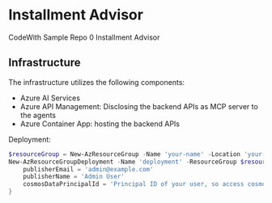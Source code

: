 # Installment Advisor

CodeWith Sample Repo 0 Installment Advisor

## Infrastructure

The infrastructure utilizes the following components:

* Azure AI Services
* Azure API Management: Disclosing the backend APIs as MCP server to the agents
* Azure Container App: hosting the backend APIs

Deployment:

```powershell
$resourceGroup = New-AzResourceGroup -Name 'your-name' -Location 'your-location'
New-AzResourceGroupDeployment -Name 'deployment' -ResourceGroup $resourceGroup.ResourceGroupName -TemplateFile infra/main.bicep -TemplateParameters -TemplateParameterObject @{
    publisherEmail = 'admin@example.com'
    publisherName = 'Admin User'
    cosmosDataPrincipalId = 'Principal ID of your user, so access cosmosDB'
}
```
